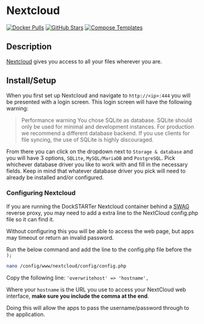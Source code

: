 # Nextcloud

[![Docker Pulls](https://img.shields.io/docker/pulls/linuxserver/nextcloud?style=flat-square&color=607D8B&label=docker%20pulls&logo=docker)](https://hub.docker.com/r/linuxserver/nextcloud)
[![GitHub Stars](https://img.shields.io/github/stars/linuxserver/docker-nextcloud?style=flat-square&color=607D8B&label=github%20stars&logo=github)](https://github.com/linuxserver/docker-nextcloud)
[![Compose Templates](https://img.shields.io/static/v1?style=flat-square&color=607D8B&label=compose&message=templates)](https://github.com/GhostWriters/DockSTARTer/tree/master/compose/.apps/nextcloud)

## Description

[Nextcloud](https://nextcloud.com/) gives you access to all your files wherever
you are.

## Install/Setup

When you first set up Nextcloud and navigate to `http://<ip>:444` you will be
presented with a login screen. This login screen will have the following
warning:

> Performance warning You chose SQLite as database. SQLite should only be used for minimal and development instances. For production we recommend a different database backend. If you use clients for file syncing, the use of SQLite is highly discouraged.

From there you can click on the dropdown next to `Storage & database` and you
will have 3 options, `SQLite`, `MySQL/MariaDB` and `PostgreSQL`. Pick whichever
database driver you like to work with and fill in the necessary fields. Keep in
mind that whatever database driver you pick will need to already be installed
and/or configured.

### Configuring Nextcloud

If you are running the DockSTARTer Nextcloud container behind a
[SWAG](https://dockstarter.com/apps/swag/) reverse proxy, you may need to add a
extra line to the NextCloud config.php file so it can find it.

Without configuring this you will be able to access the web page, but apps may
timeout or return an invalid password.

Run the below command and add the line to the config.php file before the
`);`

```bash
nano /config/www/nextcloud/config/config.php
```

Copy the following line: `'overwritehost' => 'hostname',`

Where your `hostname` is the URL you use to access your NextCloud web interface,
**make sure you include the comma at the end**.

Doing this will allow the apps to pass the username/password through to the
application.
